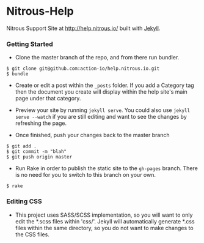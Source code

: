 Nitrous-Help
============

Nitrous Support Site at http://help.nitrous.io/ built with [Jekyll](http://jekyllrb.com/).

### Getting Started

+ Clone the master branch of the repo, and from there run bundler.

```
$ git clone git@github.com:action-io/help.nitrous.io.git
$ bundle
```

+ Create or edit a post within the `_posts` folder. If you add a Category tag then the document you create will display within the help site's main page under that category.

+ Preview your site by running `jekyll serve`. You could also use `jekyll serve --watch` if you are still editing and want to see the changes by refreshing the page.

+ Once finished, push your changes back to the master branch

```
$ git add .
$ git commit -m "blah"
$ git push origin master
```

+ Run Rake in order to publish the static site to the `gh-pages` branch. There is no need for you to switch to this branch on your own.

```
$ rake
```

### Editing CSS

+ This project uses SASS/SCSS implementation, so you will want to only edit the *.scss files within 'css/'. Jekyll will automatically generate *.css files within the same directory, so you do not want to make changes to the CSS files.

